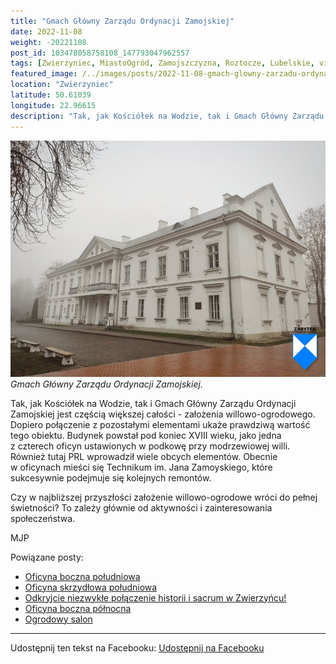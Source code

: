 ```yaml
---
title: "Gmach Główny Zarządu Ordynacji Zamojskiej"
date: 2022-11-08
weight: -20221108
post_id: 103478058758108_147793047962557
tags: [Zwierzyniec, MiastoOgród, Zamojszczyzna, Roztocze, Lubelskie, villarestituta, turystyka, dziedzictwo, zabytki, krajobrazy, kościoły]
featured_image: /../images/posts/2022-11-08-gmach-glowny-zarzadu-ordynacji-zamojskiej.jpg
location: "Zwierzyniec"
latitude: 50.61039
longitude: 22.96615
description: "Tak, jak Kościółek na Wodzie, tak i Gmach Główny Zarządu Ordynacji Zamojskiej jest częścią większej całości - założenia willowo-ogrodowego. Dopiero po..."
---
```


![Gmach Główny Zarządu Ordynacji Zamojskiej.](/images/posts/2022-11-08-gmach-glowny-zarzadu-ordynacji-zamojskiej.jpg)
*Gmach Główny Zarządu Ordynacji Zamojskiej.*

Tak, jak Kościółek na Wodzie, tak i Gmach Główny Zarządu Ordynacji Zamojskiej jest częścią większej całości - założenia willowo-ogrodowego. Dopiero połączenie z pozostałymi elementami ukaże prawdziwą wartość tego obiektu.
Budynek powstał pod koniec XVIII wieku, jako jedna z czterech oficyn ustawionych w podkowę przy modrzewiowej willi. Również tutaj PRL wprowadził wiele obcych elementów.
Obecnie w oficynach mieści się Technikum im. Jana Zamoyskiego, które sukcesywnie podejmuje się kolejnych remontów.

Czy w najbliższej przyszłości założenie willowo-ogrodowe wróci do pełnej świetności? To zależy głównie od aktywności i zainteresowania społeczeństwa.



MJP

Powiązane posty:
- [Oficyna boczna południowa](/posts/oficyna-boczna-poludniowa)
- [Oficyna skrzydłowa południowa](/posts/oficyna-skrzydlowa-poludniowa)
- [Odkryjcie niezwykłe połączenie historii i sacrum w Zwierzyńcu!](/posts/odkryjcie-niezwykle-polaczenie-historii-i-sacrum)
- [Oficyna boczna północna](/posts/oficyna-boczna-polnocna)
- [Ogrodowy salon](/posts/ogrodowy-salon)


---

Udostępnij ten tekst na Facebooku:
[Udostępnij na Facebooku](https://www.facebook.com/sharer/sharer.php?u=https://stowarzyszeniewachniewskiej.pl/posts/gmach-glowny-zarzadu-ordynacji-zamojskiej)

<script type="application/ld+json">
{
  "@context": "https://schema.org",
  "@type": "BlogPosting",
  "headline": "Gmach Główny Zarządu Ordynacji Zamojskiej",
  "datePublished": "2022-11-08",
  "dateModified": "2022-11-08",
  "author": {
    "@type": "Organization",
    "name": "Stowarzyszenie im. Aleksandry Wachniewskiej"
  },
  "publisher": {
    "@type": "Organization",
    "name": "Stowarzyszenie im. Aleksandry Wachniewskiej",
    "logo": {
      "@type": "ImageObject",
      "url": "https://stowarzyszeniewachniewskiej.pl/images/logo/logo.svg"
    }
  },
  "mainEntityOfPage": {
    "@type": "WebPage",
    "@id": "https://stowarzyszeniewachniewskiej.pl/posts/gmach-glowny-zarzadu-ordynacji-zamojskiej"
  },
  "image": {
    "@type": "ImageObject",
    "url": "https://stowarzyszeniewachniewskiej.pl//images/posts/2022-11-08-gmach-glowny-zarzadu-ordynacji-zamojskiej.jpg"
  },
  "articleSection": "Dziedzictwo Kulturowe i Zabytki",
  "keywords": "[Zwierzyniec, MiastoOgród, Zamojszczyzna, Roztocze, Lubelskie, villarestituta, turystyka, dziedzictwo, zabytki, krajobrazy, kościoły]",
  "wordCount": 87,
  "articleBody": "Tak, jak Kościółek na Wodzie, tak i Gmach Główny Zarządu Ordynacji Zamojskiej jest częścią większej całości - założenia willowo-ogrodowego. Dopiero połączenie z pozostałymi elementami ukaże prawdziwą wartość tego obiektu.\nBudynek powstał pod koniec XVIII wieku, jako jedna z czterech oficyn ustawionych w podkowę przy modrzewiowej willi. Również tutaj PRL wprowadził wiele obcych elementów.\nObecnie w oficynach mieści się Technikum im. Jana Zamoyskiego, które sukcesywnie podejmuje się kolejnych remontów.\n\nCzy w najbliższej przyszłości założenie willowo-ogrodowe wróci do pełnej świetności? To zależy głównie od aktywności i zainteresowania społeczeństwa.\n\n\n\nMJP",
  "description": "Tak, jak Kościółek na Wodzie, tak i Gmach Główny Zarządu Ordynacji Zamojskiej jest częścią większej całości - założenia willowo-ogrodowego. Dopiero po...",
  "copyrightHolder": null
}
</script>
<script type="application/ld+json">
{
  "@context": "https://schema.org",
  "@type": "BreadcrumbList",
  "itemListElement": [
    {
      "@type": "ListItem",
      "position": 1,
      "name": "Home",
      "item": "https://stowarzyszeniewachniewskiej.pl"
    },
    {
      "@type": "ListItem",
      "position": 2,
      "name": "posts",
      "item": "https://stowarzyszeniewachniewskiej.pl/posts"
    },
    {
      "@type": "ListItem",
      "position": 3,
      "name": "Gmach Główny Zarządu Ordynacji Zamojskiej",
      "item": "https://stowarzyszeniewachniewskiej.pl/posts/gmach-glowny-zarzadu-ordynacji-zamojskiej"
    }
  ]
}
</script>
